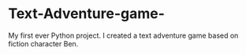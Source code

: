 # Text-Adventure-game-
My first ever Python project. I created a text adventure game based on fiction character Ben.

